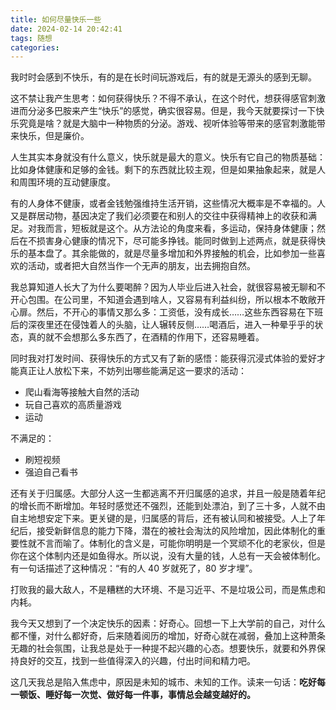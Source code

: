 ```yaml
---
title: 如何尽量快乐一些
date: 2024-02-14 20:42:41
tags: 随想
categories:
---
```


我时时会感到不快乐，有的是在长时间玩游戏后，有的就是无源头的感到无聊。

这不禁让我产生思考：如何获得快乐？不得不承认，在这个时代，想获得感官刺激进而分泌多巴胺来产生“快乐”的感觉，确实很容易。但是，我今天就要探讨一下快乐究竟是啥？就是大脑中一种物质的分泌。游戏、视听体验等带来的感官刺激能带来快乐，但是廉价。

人生其实本身就没有什么意义，快乐就是最大的意义。快乐有它自己的物质基础：比如身体健康和足够的金钱。剩下的东西就比较主观，但是如果抽象起来，就是人和周围环境的互动健康度。

有的人身体不健康，或者金钱勉强维持生活开销，这些情况大概率是不幸福的。人又是群居动物，基因决定了我们必须要在和别人的交往中获得精神上的收获和满足。对我而言，短板就是这个。从方法论的角度来看，多运动，保持身体健康；然后在不损害身心健康的情况下，尽可能多挣钱。能同时做到上述两点，就是获得快乐的基本盘了。其余能做的，就是尽量多增加和外界接触的机会，比如参加一些喜欢的活动，或者把大自然当作一个无声的朋友，出去拥抱自然。

我总算知道人长大了为什么要喝醉？因为人毕业后进入社会，就很容易被无聊和不开心包围。在公司里，不知道会遇到啥人，又容易有利益纠纷，所以根本不敢敞开心扉。然后，不开心的事情又那么多：工资低，没有成长……这些东西容易在下班后的深夜里还在侵蚀着人的头脑，让人辗转反侧……喝酒后，进入一种晕乎乎的状态，真的就不会想那么多东西了，在酒精的作用下，还容易睡着。

同时我对打发时间、获得快乐的方式又有了新的感悟：能获得沉浸式体验的爱好才能真正让人放松下来，不妨列出哪些能满足这一要求的活动：

- 爬山看海等接触大自然的活动
- 玩自己喜欢的高质量游戏
- 运动

不满足的：

- 刷短视频
- 强迫自己看书

还有关于归属感。大部分人这一生都逃离不开归属感的追求，并且一般是随着年纪的增长而不断增加。年轻时感觉还不强烈，还能到处漂泊，到了三十多，人就不由自主地想安定下来。更关键的是，归属感的背后，还有被认同和被接受。人上了年纪后，接受新鲜信息的能力下降，潜在的被社会淘汰的风险增加，因此体制化的重要性就不言而喻了。体制化的含义是，可能你明明是一个冥顽不化的老家伙，但是你在这个体制内还是如鱼得水。所以说，没有大量的钱，人总有一天会被体制化。有一句话描述了这种情况：“有的人 40 岁就死了，80 岁才埋”。

打败我的最大敌人，不是糟糕的大环境、不是习近平、不是垃圾公司，而是焦虑和内耗。

我今天又想到了一个决定快乐的因素：好奇心。回想一下上大学前的自己，对什么都不懂，对什么都好奇，后来随着阅历的增加，好奇心就在减弱，叠加上这种萧条无趣的社会氛围，让我总是处于一种提不起兴趣的心态。想要快乐，就要和外界保持良好的交互，找到一些值得深入的兴趣，付出时间和精力吧。

这几天我总是陷入焦虑中，原因是未知的城市、未知的工作。读来一句话：**吃好每一顿饭、睡好每一次觉、做好每一件事，事情总会越变越好的。**
